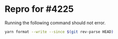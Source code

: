 # Repro for #4225

Running the following command should not error.

```sh
yarn format --write --since $(git rev-parse HEAD)
```
